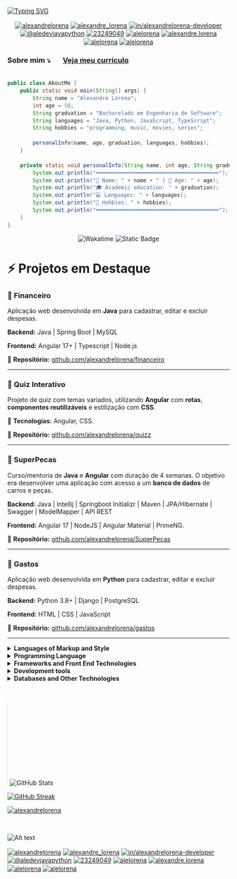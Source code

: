 <!DOCTYPE html>
<html lang="pt-br">
<head>
    <meta charset="UTF-8">
    <meta name="viewport" content="width=device-width, initial-scale=1">
    <link rel="stylesheet" type="text/css" href="estilo.css">
</head>
<body>

[![Typing SVG](https://readme-typing-svg.demolab.com?font=Fira+Code&pause=2200&color=EE6C4D&width=1000&lines=܀܀܀܀܀܀܀܀܀܀܀܀܀܀܀܀܀܀܀+Engenheiro+de+Software+🧠+Desenvolvedor+Backend+܀܀܀܀܀܀܀܀܀܀܀܀܀܀܀܀܀܀܀܀܀܀܀;+܀܀܀܀܀܀܀܀܀܀܀܀܀܀܀܀܀܀܀+Software+Engineer+🧠+Backend+Developer+܀܀܀܀܀܀܀܀܀܀܀܀܀܀܀܀܀܀܀܀܀܀܀)](https://git.io/typing-svg)

<p align="center">
<!-- twitter -->
<a href="https://twitter.com/alexandrelorena" target="blank"><img align="center" src="https://raw.githubusercontent.com/rahuldkjain/github-profile-readme-generator/master/src/images/icons/Social/twitter.svg" alt="alexandrelorena" height="30" width="40" /></a>
<!-- instagram -->
<a href="https://instagram.com/alexandre_lorena" target="blank"><img align="center" src="https://raw.githubusercontent.com/rahuldkjain/github-profile-readme-generator/master/src/images/icons/Social/instagram.svg" alt="alexandre_lorena" height="30" width="40" /></a>
<!-- linked-in -->
<a href="https://linkedin.com/in/alexandrelorena-developer" target="blank"><img align="center" src="https://raw.githubusercontent.com/rahuldkjain/github-profile-readme-generator/master/src/images/icons/Social/linked-in-alt.svg" alt="in/alexandrelorena-developer" height="30" width="40" /></a>
<!-- youtube -->
<a href="https://www.youtube.com/@AleDevJavaPython" target="blank"><img align="center" src="https://raw.githubusercontent.com/rahuldkjain/github-profile-readme-generator/master/src/images/icons/Social/youtube.svg" alt="@aledevjavapython" height="30" width="40" /></a>
<!-- stack-overflow -->
<a href="https://stackoverflow.com/users/23249049" target="blank"><img align="center" src="https://raw.githubusercontent.com/rahuldkjain/github-profile-readme-generator/master/src/images/icons/Social/stack-overflow.svg" alt="23249049" height="30" width="40" /></a>
<!--codechef -->
<a href="https://www.codechef.com/users/alelorena" target="blank"><img align="center" src="https://cdn.jsdelivr.net/npm/simple-icons@3.1.0/icons/codechef.svg" alt="alelorena" height="30" width="40" /></a>
<!-- codeforces -->
<a href="https://codeforces.com/profile/alexandre.lorena" target="blank"><img align="center" src="https://raw.githubusercontent.com/rahuldkjain/github-profile-readme-generator/master/src/images/icons/Social/codeforces.svg" alt="alexandre.lorena" height="30" width="40" /></a>
<!-- leet-code -->
<a href="https://www.leetcode.com/alelorena" target="blank"><img align="center" src="https://raw.githubusercontent.com/rahuldkjain/github-profile-readme-generator/master/src/images/icons/Social/leet-code.svg" alt="alelorena" height="30" width="40" /></a>
<!-- topcoder -->
<a href="https://www.topcoder.com/members/alelorena" target="blank"><img align="center" src="https://raw.githubusercontent.com/rahuldkjain/github-profile-readme-generator/master/src/images/icons/Social/topcoder.svg" alt="alelorena" height="30" width="40" /></a>
</p>

### Sobre mim ⤵   &nbsp;&nbsp;&nbsp;&nbsp;&nbsp; [Veja meu currículo](https://alexandrelorena.github.io/index.html)

```java

public class AboutMe {
    public static void main(String[] args) {
        String name = "Alexandre Lorena";
        int age = 50;
        String graduation = "Bacharelado em Engenharia de Software";
        String languages = "Java, Python, JavaScript, TypeScript";
        String hobbies = "programming, music, movies, series";

        personalInfo(name, age, graduation, languages, hobbies);
    }

    private static void personalInfo(String name, int age, String graduation, String languages, String hobbies) {
        System.out.println("═══════════════════════════════════════");
        System.out.println("👤 Name: " + name + " | 🎂 Age: " + age);
        System.out.println("🎓 Academic education: " + graduation);
        System.out.println("💻 Languages: " + languages);
        System.out.println("🎯 Hobbies: " + hobbies);
        System.out.println("═══════════════════════════════════════");
    }
}

```
<p align="center">
  <a href="https://wakatime.com/@53fb849d-9501-4f2c-90d1-a4aeaa90ef65" style="text-decoration: none;">
    <img src="https://wakatime.com/badge/user/53fb849d-9501-4f2c-90d1-a4aeaa90ef65.svg" alt="Wakatime"></a>
  <a href="https://github.com/alexandrelorena?tab=repositories" style="text-decoration: none;">
    <img alt="Static Badge" src="https://img.shields.io/badge/angular%20 %20%7C%20%20api rest%20%7C%20%20django%20%7C%20java%20%7C%20maven%20%7C%20mysql%20%7C%20%20nodejs%20%7C%20%20postgres%20%7C%20python%20%7C%20spring boot%20%7C%20typescript-%3E-blue?style=flat">
  </a>
</p>

  # ⚡ Projetos em Destaque  

### 🧾 Financeiro
Aplicação web desenvolvida em __Java__ para cadastrar, editar e excluir despesas.  

__Backend:__ Java | Spring Boot | MySQL

__Frontend:__ Angular 17+ | Typescript | Node.js 

🔗 **Repositório:** [github.com/alexandrelorena/financeiro](https://github.com/alexandrelorena/financeiro)

---

### 🧠 Quiz Interativo
Projeto de quiz com temas variados, utilizando **Angular** com **rotas**, **componentes reutilizáveis** e estilização com **CSS**. 

🔧 **Tecnologias:** Angular, CSS.  

🔗 **Repositório:** [github.com/alexandrelorena/quizz](https://github.com/alexandrelorena/quizz)

---

### 🚗 SuperPecas
Curso/mentoria de __Java__ e __Angular__ com duração de 4 semanas.
O objetivo era desenvolver uma aplicação com acesso a um **banco de dados** de carros e peças.

__Backend:__  Java | Intellij | Springboot Initializr | Maven | JPA/Hibernate | Swagger | ModelMapper | API REST

__Frontend:__ Angular 17 | NodeJS | Angular Material | PrimeNG. 

🔗 **Repositório:** [github.com/alexandrelorena/SuperPecas](https://github.com/alexandrelorena/SuperPecas)

---

### 🧾 Gastos
Aplicação web desenvolvida em __Python__ para cadastrar, editar e excluir despesas.  

__Backend:__  Python 3.8+ | Django | PostgreSQL

__Frontend:__ HTML | CSS | JavaScript 

🔗 **Repositório:** [github.com/alexandrelorena/gastos](https://github.com/alexandrelorena/gastos)

---

 <details> 
 <summary><strong>Languages of Markup and Style</strong></summary>
 <br>
<div>
  <a href="https://github.com/alexandrelorena/alexandrelorena.github.io" style="text-decoration: none;"><img src="https://skillicons.dev/icons?i=html" alt="HTML" height="45"></a>&nbsp; 
  <a href="https://github.com/alexandrelorena/alexandrelorena.github.io" style="text-decoration: none;"><img src="https://skillicons.dev/icons?i=css" alt="CSS" height="45"></a>&nbsp;
  <a href="https://github.com/alexandrelorena/alexandrelorena.github.io" style="text-decoration: none;"><img src="https://skillicons.dev/icons?i=markdown" alt="markdown" height="45"></a>&nbsp; 
</div>
</details>

 <details> 
 <summary><strong>Programming Language</strong></summary>
 <br>
<div>
  <a href="https://github.com/alexandrelorena/Python" style="text-decoration: none;"><img src="https://skillicons.dev/icons?i=python" alt="Python" height="45"></a>&nbsp;
  <a href="https://github.com/alexandrelorena/JavaEssencial" style="text-decoration: none;"><img src="https://skillicons.dev/icons?i=java" alt="Java" height="45"></a>&nbsp; 
  <a href="https://github.com/alexandrelorena?tab=repositories" style="text-decoration: none;"><img src="https://skillicons.dev/icons?i=javascript" alt="JavaScript" height="45"></a>&nbsp; 
  <a href="https://github.com/alexandrelorena/SuperPecas.git" style="text-decoration: none;"><img src="https://skillicons.dev/icons?i=typescript" alt="TypeScript" height="45"></a>
</div>
</details>

 <details> 
 <summary><strong>Frameworks and Front End Technologies</strong></summary>
 <br>
 <div>
  <a href="" style="text-decoration: none;"><img src="https://skillicons.dev/icons?i=fastapi" alt="fastapi" height="45"></a>&nbsp; 
  <a href="https://github.com/alexandrelorena/SuperPecas.git" style="text-decoration: none;"><img src="https://skillicons.dev/icons?i=spring" alt="Springboot" height="45"></a>&nbsp; 
  <a href="https://github.com/alexandrelorena/SuperPecas.git" style="text-decoration: none;"><img src="https://skillicons.dev/icons?i=angular" alt="Angular" height="45"></a>&nbsp; 
  <a href="https://github.com/alexandrelorena/gastos.git" style="text-decoration: none;"><img src="https://skillicons.dev/icons?i=django" alt="Django" height="45"></a>&nbsp;
  <a href="" style="text-decoration: none;"><img src="https://skillicons.dev/icons?i=react" alt="React" height="45"></a>&nbsp;
  <a href="https://github.com/alexandrelorena/SuperPecas.git" style="text-decoration: none;"><img src="https://skillicons.dev/icons?i=hibernate" alt="Hibernate" height="45"></a>  
</div>
</details>

 <details> 
 <summary><strong>Development tools</strong></summary>
 <br>
<div>
  <a href="https://github.com/alexandrelorena/SuperPecas.git" style="text-decoration: none;"><img src="https://skillicons.dev/icons?i=maven" alt="Maven" height="45"></a>&nbsp; 
  <a href="" style="text-decoration: none;"><img src="https://skillicons.dev/icons?i=git" alt="Git" height="45"></a>&nbsp; 
  <a href="" style="text-decoration: none;"><img src="https://skillicons.dev/icons?i=idea" alt="Idea" height="45"></a>&nbsp; 
  <a href="" style="text-decoration: none;"><img src="https://skillicons.dev/icons?i=eclipse" alt="Eclipse" height="45"></a>&nbsp; 
  <a href="" style="text-decoration: none;"><img src="https://skillicons.dev/icons?i=vscode" alt="VSCode" height="45"></a>&nbsp;
  <a href="https://github.com/alexandrelorena/gastos.git" style="text-decoration: none;"><img src="https://skillicons.dev/icons?i=pycharm" alt="Pycharm" height="45"></a>
  <a href="https://github.com/alexandrelorena/gastos.git" style="text-decoration: none;"><img src="https://skillicons.dev/icons?i=netbeans" alt="Pycharm" height="45"></a>
</div>
</details>

 <details> 
 <summary><strong>Databases and Other Technologies</strong></summary>
 <br>
<div>
  <a href="https://github.com/alexandrelorena/SuperPecas.git" style="text-decoration: none;"><img src="https://skillicons.dev/icons?i=azure" alt="Azure" height="45"></a>&nbsp; 
  <a href="" style="text-decoration: none;"><img src="https://skillicons.dev/icons?i=aws" alt="AWS" height="45"></a>&nbsp; 
  <a href="" style="text-decoration: none;"><img src="https://skillicons.dev/icons?i=sqlite" alt="SQLite" height="45"></a>&nbsp; 
  <a href="https://github.com/alexandrelorena/SuperPecas.git" style="text-decoration: none;"><img src="https://skillicons.dev/icons?i=mysql" alt="MySQL" height="45"></a>&nbsp; 
  <a href="https://github.com/alexandrelorena/gastos.git" style="text-decoration: none;"><img src="https://skillicons.dev/icons?i=postgres" alt="PostgreSQL" height="45"></a>&nbsp; 
  <a href="" style="text-decoration: none;"><img src="https://skillicons.dev/icons?i=mongodb" alt="MongoDB" height="45"></a>&nbsp; 
  <a href="https://github.com/alexandrelorena/SuperPecas.git" style="text-decoration: none;"><img src="https://skillicons.dev/icons?i=docker" alt="Docker" height="45"></a>&nbsp;
  <a href="https://github.com/alexandrelorena/gastos.git"style="text-decoration: none;"><img src="https://skillicons.dev/icons?i=bootstrap" alt="Bootstrap" height="45"></a>&nbsp;
  <a href="" style="text-decoration: none;"><img src="https://skillicons.dev/icons?i=nodejs" alt="Node.js" height="45"></a>
</div>
</details>

<img src="https://i.imgur.com/h1q7oo1.jpg" width="840" height="1"><br>

<p align="left">

  <img src="images/divisor_E5E2E2_2x190.png" alt="divider" height="188" width="1" />
  <img src="https://github-readme-stats.vercel.app/api?username=alexandrelorena&show_icons=true&theme=react&hide_border=true" height="190" alt="GitHub Stats" />
</p>

<a href="https://git.io/streak-stats"><img src="https://github-readme-streak-stats.herokuapp.com?user=alexandrelorena&theme=react&hide_border=true&locale=pt_BR&short_numbers=true&mode=weekly&card_width=850" alt="GitHub Streak" /></a>

<p align="left"> <a href="https://github.com/ryo-ma/github-profile-trophy"><img src="https://github-profile-trophy.vercel.app/?username=alexandrelorena" alt="alexandrelorena" /></a> </p>

<img src="https://i.imgur.com/h1q7oo1.jpg" width="840" height="1"><br>

![Alt text](https://spotify-recently-played-readme.vercel.app/api?user=22auh44sgodxcezzorqr3pmsy&width=840)

<p align="left">
<!-- twitter -->
<a href="https://twitter.com/alexandrelorena" target="blank"><img align="center" src="https://raw.githubusercontent.com/rahuldkjain/github-profile-readme-generator/master/src/images/icons/Social/twitter.svg" alt="alexandrelorena" height="30" width="40" /></a>
<!-- instagram -->
<a href="https://instagram.com/alexandre_lorena" target="blank"><img align="center" src="https://raw.githubusercontent.com/rahuldkjain/github-profile-readme-generator/master/src/images/icons/Social/instagram.svg" alt="alexandre_lorena" height="30" width="40" /></a>
<!-- linked-in -->
<a href="https://linkedin.com/in/alexandrelorena-developer" target="blank"><img align="center" src="https://raw.githubusercontent.com/rahuldkjain/github-profile-readme-generator/master/src/images/icons/Social/linked-in-alt.svg" alt="in/alexandrelorena-developer" height="30" width="40" /></a>
<!-- youtube -->
<a href="https://www.youtube.com/@AleDevJavaPython" target="blank"><img align="center" src="https://raw.githubusercontent.com/rahuldkjain/github-profile-readme-generator/master/src/images/icons/Social/youtube.svg" alt="@aledevjavapython" height="30" width="40" /></a>
<!-- stack-overflow -->
<a href="https://stackoverflow.com/users/23249049" target="blank"><img align="center" src="https://raw.githubusercontent.com/rahuldkjain/github-profile-readme-generator/master/src/images/icons/Social/stack-overflow.svg" alt="23249049" height="30" width="40" /></a>
<!--codechef -->
<a href="https://www.codechef.com/users/alelorena" target="blank"><img align="center" src="https://cdn.jsdelivr.net/npm/simple-icons@3.1.0/icons/codechef.svg" alt="alelorena" height="30" width="40" /></a>
<!-- codeforces -->
<a href="https://codeforces.com/profile/alexandre.lorena" target="blank"><img align="center" src="https://raw.githubusercontent.com/rahuldkjain/github-profile-readme-generator/master/src/images/icons/Social/codeforces.svg" alt="alexandre.lorena" height="30" width="40" /></a>
<!-- leet-code -->
<a href="https://www.leetcode.com/alelorena" target="blank"><img align="center" src="https://raw.githubusercontent.com/rahuldkjain/github-profile-readme-generator/master/src/images/icons/Social/leet-code.svg" alt="alelorena" height="30" width="40" /></a>
<!-- topcoder -->
<a href="https://www.topcoder.com/members/alelorena" target="blank"><img align="center" src="https://raw.githubusercontent.com/rahuldkjain/github-profile-readme-generator/master/src/images/icons/Social/topcoder.svg" alt="alelorena" height="30" width="40" /></a>
</p>

</body>
</html>
